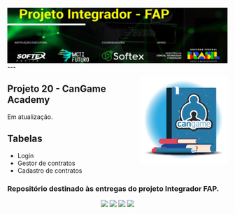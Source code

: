 <img align="right" src="https://raw.githubusercontent.com/alexklenio/projetoIntegradorFAP/main/arquivos/fap.png?token=GHSAT0AAAAAACG66JH4OIRYTA47XUESV4K4ZL2F5GA" width=""/>   ---

<img align="right" src="https://raw.githubusercontent.com/alexklenio/projetoIntegradorFAP/main/arquivos/logo.webp?token=GHSAT0AAAAAACG66JH42JBIARWVLNC3DDKKZL2F5CA" width="200"/>


## Projeto 20 - CanGame Academy

Em atualização.

## Tabelas
- Login
- Gestor de contratos
- Cadastro de contratos

  

### Repositório destinado às entregas do projeto Integrador FAP.


<div align="center">
  <p>
      <img src="https://img.shields.io/github/languages/count/alexklenio/projetoIntegradorFAP"/>
      <img src="https://img.shields.io/github/repo-size/alexklenio/projetoIntegradorFAP"/>
      <img src="https://img.shields.io/github/last-commit/alexklenio/projetoIntegradorFAP"/>
      <img src="https://img.shields.io/github/issues/alexklenio/projetoIntegradorFAP"/>
  </p> 
</div>
